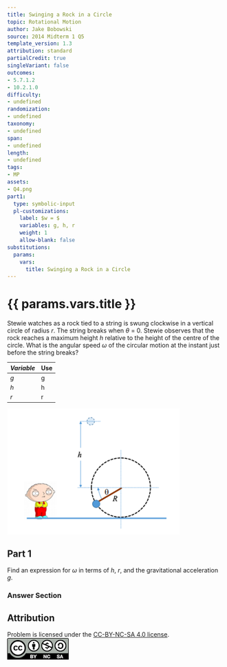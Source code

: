 ```yaml
---
title: Swinging a Rock in a Circle
topic: Rotational Motion
author: Jake Bobowski
source: 2014 Midterm 1 Q5
template_version: 1.3
attribution: standard
partialCredit: true
singleVariant: false
outcomes:
- 5.7.1.2
- 10.2.1.0
difficulty:
- undefined
randomization:
- undefined
taxonomy:
- undefined
span:
- undefined
length:
- undefined
tags:
- MP
assets:
- Q4.png
part1:
  type: symbolic-input
  pl-customizations:
    label: $w = $
    variables: g, h, r
    weight: 1
    allow-blank: false
substitutions:
  params:
    vars:
      title: Swinging a Rock in a Circle
---
```

# {{ params.vars.title }}
Stewie watches as a rock tied to a string is swung clockwise in a vertical circle of radius $r$. The
string breaks when $\theta$ = 0. Stewie observes that the rock reaches a maximum height $h$ relative to the height of the centre of the circle. What is the angular speed $\omega$ of the circular motion at the instant just before the string breaks?

| $Variable$ | Use   |
|----------|-------|
| $g$  | g  |
| $h$  | h  |
| $r$  | r  |

<img src="Q4.png" width = 400px alt="Stewie is seen swinging a rock on a string of length r, which is at an angle theta from horizontal. The rock reaches a height h once the string breaks.">

## Part 1

Find an expression for $\omega$ in terms of $h$, $r$, and the gravitational acceleration $g$.

### Answer Section

## Attribution

Problem is licensed under the [CC-BY-NC-SA 4.0 license](https://creativecommons.org/licenses/by-nc-sa/4.0/).<br> ![The Creative Commons 4.0 license requiring attribution-BY, non-commercial-NC, and share-alike-SA license.](https://raw.githubusercontent.com/firasm/bits/master/by-nc-sa.png)